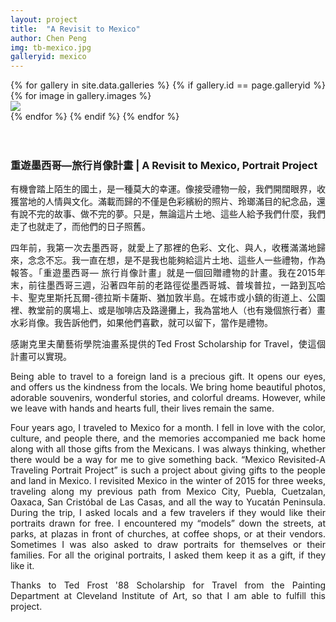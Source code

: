 ```yaml
---
layout: project
title:  "A Revisit to Mexico"
author: Chen Peng
img: tb-mexico.jpg
galleryid: mexico 
---
```


<div class="col-lg-10 col-lg-offset-1 col-md-10 col-md-offset-1" style='text-align: justify;'>
<div class="grid">
<div class="grid-sizer"></div>
{% for gallery in site.data.galleries %}
  {% if gallery.id == page.galleryid %}
  {% for image in gallery.images %}
  <div class="grid-item">
  <a href="{{ site.baseurl }}{{ gallery.imagefolder }}/{{ image.name }}" data-lightbox="gallery.id"
  data-title="{{ image.text }}">
    <img src="{{ site.baseurl }}{{ gallery.imagefolder }}/{{ image.thumb }}"> 
  </a>
  </div>
  {% endfor %}
  {% endif %}
{% endfor %}
</div>

<br>
<br>

<h3>重遊墨西哥—旅行肖像計畫 | A Revisit to Mexico, Portrait Project</h3>

<p>有機會踏上陌生的國土，是一種莫大的幸運。像接受禮物一般，我們開闊眼界，收獲當地的人情與文化。滿載而歸的不僅是色彩繽紛的照片、玲瑯滿目的紀念品，還有說不完的故事、做不完的夢。只是，無論這片土地、這些人給予我們什麼，我們走了也就走了，而他們的日子照舊。</p>

<p>四年前，我第一次去墨西哥，就愛上了那裡的色彩、文化、與人，收穫滿滿地歸來，念念不忘。我一直在想，是不是我也能夠給這片土地、這些人一些禮物，作為報答。「重遊墨西哥— 旅行肖像計畫」就是一個回贈禮物的計畫。我在2015年末，前往墨西哥三週，沿著四年前的老路徑從墨西哥城、普埃普拉，一路到瓦哈卡、聖克里斯托瓦爾-德拉斯卡薩斯、猶加敦半島。在城市或小鎮的街道上、公園裡、教堂前的廣場上、或是咖啡店及路邊攤上，我為當地人（也有幾個旅行者）畫水彩肖像。我告訴他們，如果他們喜歡，就可以留下，當作是禮物。</p>

<p>感謝克里夫蘭藝術學院油畫系提供的Ted Frost Scholarship for Travel，使這個計畫可以實現。</p>


<p>Being able to travel to a foreign land is a precious gift. It opens our eyes,
and offers us the kindness from the locals. We bring home beautiful photos,
adorable souvenirs, wonderful stories, and colorful dreams. However, while we
leave with hands and hearts full, their lives remain the same.</p>

<p>Four years ago, I traveled to Mexico for a month. I fell in love with the
color, culture, and people there, and the memories accompanied me back home
along with all those gifts from the Mexicans. I was always thinking, whether
there would be a way for me to give something back. “Mexico Revisited-A
Traveling Portrait Project” is such a project about giving gifts to the people
and land in Mexico.  I revisited Mexico in the winter of 2015 for three weeks,
traveling along my previous path from Mexico City, Puebla, Cuetzalan, Oaxaca,
San Cristóbal de Las Casas, and all the way to Yucatán Peninsula. During the
trip, I asked locals and a few travelers if they would like their portraits
drawn for free. I encountered my “models” down the streets, at parks, at plazas
in front of churches, at coffee shops, or at their vendors. Sometimes I was also
asked to draw portraits for themselves or their families. For all the original
portraits, I asked them keep it as a gift, if they like it. </p>

<p>Thanks to Ted Frost '88 Scholarship for Travel from the Painting Department
at Cleveland Institute of Art, so that I am able to fulfill this project.</p>
</div>
